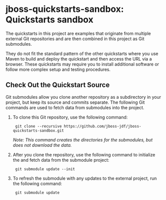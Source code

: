 jboss-quickstarts-sandbox: Quickstarts sandbox
==============================================

The quickstarts in this project are examples that originate from multiple external Git repositories and are then combined in this project as Git submodules. 

They do not fit the standard pattern of the other quickstarts where you use Maven to build and deploy the quickstart and then access the URL via a browser. These quickstarts may require you to install additional software or follow more complex setup and testing procedures.


Check Out the Quickstart Source
-----------------------------

Git submodules allow you clone another repository as a subdirectory in your project, but keep its source and commits separate. The following Git commands are used to fetch data from submodules into the project.

1. To clone this Git repository, use the following command:

        git clone --recursive https://github.com/jboss-jdf/jboss-quickstarts-sandbox.git
   _Note: This command creates the directories for the submodules, but does not download the data._
2. After you clone the repository, use the following command to initialize the and fetch data from the submodule project:

        git submodule update --init
3. To refresh the submodule with any updates to the external project, run the following command:

        git submodule update



